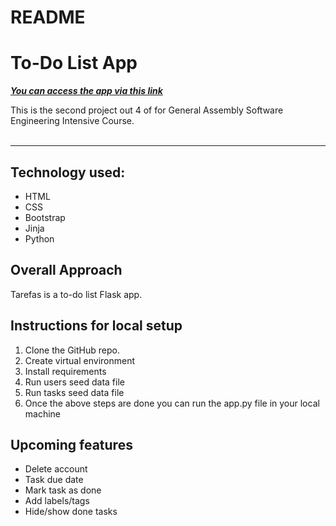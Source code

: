 # README

# To-Do List App

[**_You can access the app via this link_**](https://project2-ukq4.onrender.com/)

This is the second project out 4 of for General Assembly Software Engineering Intensive Course.
<br/>
<br/>

---

## Technology used:

- HTML
- CSS
- Bootstrap
- Jinja
- Python

## Overall Approach

Tarefas is a to-do list Flask app.

## Instructions for local setup

1. Clone the GitHub repo.
2. Create virtual environment
3. Install requirements
4. Run users seed data file
5. Run tasks seed data file
6. Once the above steps are done you can run the app.py file in your local machine

## Upcoming features

- Delete account
- Task due date
- Mark task as done
- Add labels/tags
- Hide/show done tasks
